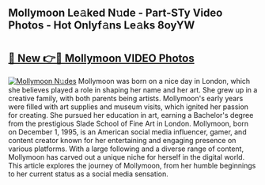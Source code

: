 ## Mollymoon Le𝚊ked N𝚞de - Part-STy Video Photos - Hot Onlyf𝚊ns Le𝚊ks 8oyYW

# <h2><a href="http://ab47535.deff.icu/?id=Mollymoon">🔗 New 👉🔴 Mollymoon VIDEO Photos</a></h2>

[![Mollymoon N𝚞des](https://i.imgur.com/rIISA9y.gif)](http://ab47535.deff.icu/?id=Mollymoon)
Mollymoon was born on a nice day in London, which she believes played a role in shaping her name and her art. She grew up in a creative family, with both parents being artists. Mollymoon's early years were filled with art supplies and museum visits, which ignited her passion for creating. She pursued her education in art, earning a Bachelor's degree from the prestigious Slade School of Fine Art in London. Mollymoon, born on December 1, 1995, is an American social media influencer, gamer, and content creator known for her entertaining and engaging presence on various platforms. With a large following and a diverse range of content, Mollymoon has carved out a unique niche for herself in the digital world. This article explores the journey of Mollymoon, from her humble beginnings to her current status as a social media sensation.
